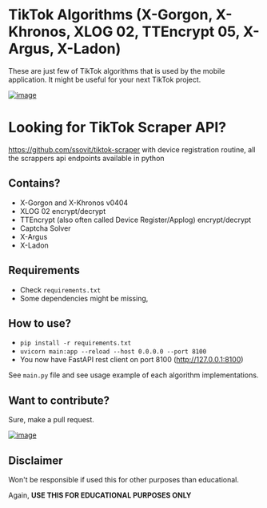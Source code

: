 # TikTok Algorithms (X-Gorgon, X-Khronos, XLOG 02, TTEncrypt 05, X-Argus, X-Ladon)

These are just few of TikTok algorithms that is used by the mobile application. It might be useful for your next TikTok project.

[![image](https://github.com/user-attachments/assets/6c937e4f-e496-43ea-9ebf-e8b1b68b5a3f)](https://oxapay.com/donate/43013861)

# Looking for TikTok Scraper API?
https://github.com/ssovit/tiktok-scraper with device registration routine, all the scrappers api endpoints available in python

## Contains?
- X-Gorgon and X-Khronos v0404
- XLOG 02 encrypt/decrypt
- TTEncrypt (also often called Device Register/Applog) encrypt/decrypt
- Captcha Solver
- X-Argus
- X-Ladon

## Requirements
- Check `requirements.txt`
- Some dependencies might be missing, 

## How to use?
- `pip install -r requirements.txt`
- `uvicorn main:app --reload --host 0.0.0.0 --port 8100`
- You now have FastAPI rest client on port 8100 (http://127.0.0.1:8100)

See `main.py` file and see usage example of each algorithm implementations.

## Want to contribute?
Sure, make a pull request.

[![image](https://github.com/user-attachments/assets/6c937e4f-e496-43ea-9ebf-e8b1b68b5a3f)](https://oxapay.com/donate/43013861)


## Disclaimer

Won't be responsible if used this for other purposes than educational. 

Again, **USE THIS FOR EDUCATIONAL PURPOSES ONLY**
